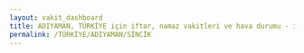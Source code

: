 ```yaml
---
layout: vakit_dashboard
title: ADIYAMAN, TÜRKİYE için iftar, namaz vakitleri ve hava durumu - ilçe/eyalet seç
permalink: /TÜRKİYE/ADIYAMAN/SİNCİK
---
```


<script type="text/javascript">
  var GLOBAL_COUNTRY = 'TÜRKİYE';
  var GLOBAL_CITY = 'ADIYAMAN';
  var GLOBAL_STATE = 'SİNCİK';
  var lat = 72;
  var lon = 21;
</script>
